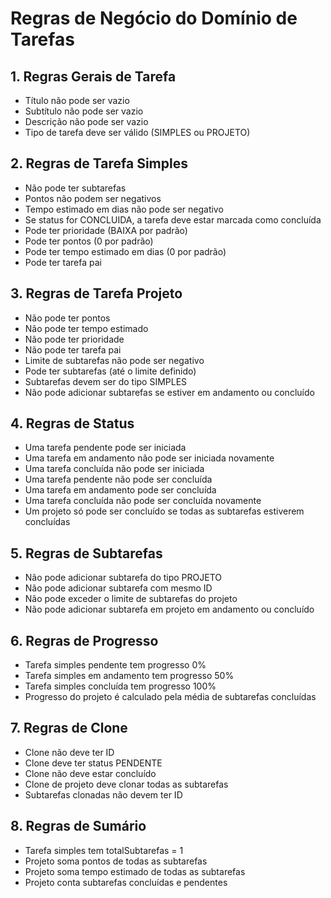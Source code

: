 # Regras de Negócio do Domínio de Tarefas

## 1. Regras Gerais de Tarefa
- Título não pode ser vazio
- Subtítulo não pode ser vazio
- Descrição não pode ser vazio
- Tipo de tarefa deve ser válido (SIMPLES ou PROJETO)

## 2. Regras de Tarefa Simples
- Não pode ter subtarefas
- Pontos não podem ser negativos
- Tempo estimado em dias não pode ser negativo
- Se status for CONCLUIDA, a tarefa deve estar marcada como concluída
- Pode ter prioridade (BAIXA por padrão)
- Pode ter pontos (0 por padrão)
- Pode ter tempo estimado em dias (0 por padrão)
- Pode ter tarefa pai

## 3. Regras de Tarefa Projeto
- Não pode ter pontos
- Não pode ter tempo estimado
- Não pode ter prioridade
- Não pode ter tarefa pai
- Limite de subtarefas não pode ser negativo
- Pode ter subtarefas (até o limite definido)
- Subtarefas devem ser do tipo SIMPLES
- Não pode adicionar subtarefas se estiver em andamento ou concluído

## 4. Regras de Status
- Uma tarefa pendente pode ser iniciada
- Uma tarefa em andamento não pode ser iniciada novamente
- Uma tarefa concluída não pode ser iniciada
- Uma tarefa pendente não pode ser concluída
- Uma tarefa em andamento pode ser concluída
- Uma tarefa concluída não pode ser concluída novamente
- Um projeto só pode ser concluído se todas as subtarefas estiverem concluídas

## 5. Regras de Subtarefas
- Não pode adicionar subtarefa do tipo PROJETO
- Não pode adicionar subtarefa com mesmo ID
- Não pode exceder o limite de subtarefas do projeto
- Não pode adicionar subtarefa em projeto em andamento ou concluído

## 6. Regras de Progresso
- Tarefa simples pendente tem progresso 0%
- Tarefa simples em andamento tem progresso 50%
- Tarefa simples concluída tem progresso 100%
- Progresso do projeto é calculado pela média de subtarefas concluídas

## 7. Regras de Clone
- Clone não deve ter ID
- Clone deve ter status PENDENTE
- Clone não deve estar concluído
- Clone de projeto deve clonar todas as subtarefas
- Subtarefas clonadas não devem ter ID

## 8. Regras de Sumário
- Tarefa simples tem totalSubtarefas = 1
- Projeto soma pontos de todas as subtarefas
- Projeto soma tempo estimado de todas as subtarefas
- Projeto conta subtarefas concluídas e pendentes